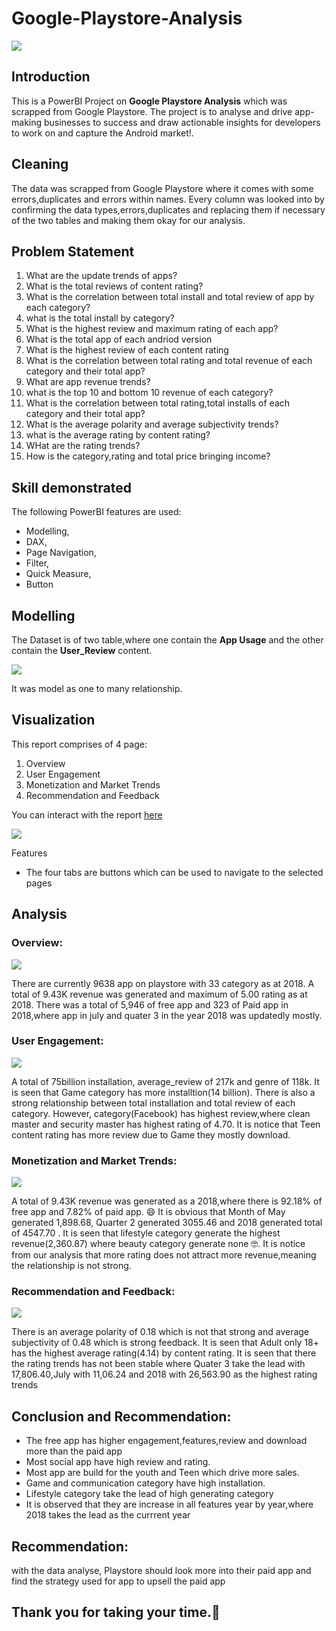 # Google-Playstore-Analysis

![](Playstore_Pics.PNG)

## Introduction

This is a PowerBI Project on **Google Playstore Analysis** which was scrapped from Google Playstore.
The project is to analyse and drive app-making businesses to success and draw actionable insights for developers to work on and capture the Android market!.

## Cleaning

The data was scrapped from Google Playstore where it comes with some errors,duplicates and errors within names. Every column was looked into by confirming the data types,errors,duplicates and replacing them if necessary of the two tables and making them okay for our analysis.

## Problem Statement

1. What are the update trends of apps?
2. What is the total reviews of content rating?
3. What is the correlation between total install and total review of app by each category?
4. what is the total install by category?
5. What is the highest review and maximum rating of each app?
6. What is the total app of each andriod version
7. What is the highest review of each content rating
8. What is the correlation between total rating and total revenue of each category and their total app?
9. What are app revenue trends?
10. what is the top 10 and bottom 10 revenue of each category?
11. What is the correlation between total rating,total installs of each category and their total app?
12. What is the average polarity and average subjectivity trends?
13. what is the average rating by content rating?
14. WHat are the rating trends?
15. How is the category,rating and total price bringing income?

## Skill demonstrated

The following PowerBI features are used:
- Modelling,
- DAX,
- Page Navigation,
- Filter,
- Quick Measure,
- Button

## Modelling

The Dataset is of two table,where one contain the **App Usage** and the other contain the **User_Review** content.

![](Playstore_Model.PNG)

It was model as one to many relationship.

## Visualization

This report comprises of 4 page:
1. Overview
2. User Engagement
3. Monetization and Market Trends
4. Recommendation and Feedback

You can interact with the report [here](https://app.powerbi.com/view?r=eyJrIjoiYjk3MjA3MTItOWQzNS00NjdjLWEyODItNTYyZjBmN2U3MjE2IiwidCI6ImRmODY3OWNkLWE4MGUtNDVkOC05OWFjLWM4M2VkN2ZmOTVhMCJ9)

![](Playstore_Overview.PNG)

Features
- The four tabs are buttons which can be used to navigate to the selected pages

## Analysis

### Overview:

![](Playstore_Overview.PNG)

There are currently 9638 app on playstore with 33 category as at 2018.
A total of 9.43K revenue was generated and maximum of 5.00 rating as at 2018.
There was a total of 5,946 of free app and 323 of Paid app in 2018,where app in july and quater 3 in the year 2018 was updatedly mostly.

### User Engagement:

![](Playstore_User.PNG)

A total of 75billion installation, average_review of 217k and genre of 118k.
It is seen that Game category has more installtion(14 billion).
There is also a strong relationship between total installation and total review of each category.
However, category(Facebook) has highest review,where clean master and security master has highest rating of 4.70.
It is notice that Teen content rating has more review due to Game they mostly download.

### Monetization and Market Trends:

![](Playstore_Monetization.PNG)

A total of 9.43K revenue was generated as a 2018,where there is 92.18% of free app and 7.82% of paid app. 😄
It is obvious that Month of May generated 1,898.68, Quarter 2 generated 3055.46 and 2018 generated total of 4547.70 .
It is seen that lifestyle category generate the highest revenue(2,360.87) where beauty category generate none 🤓.
It is notice from our analysis that more rating does not attract more revenue,meaning the relationship is not strong.

### Recommendation and Feedback:

![](Playstore_Recommendation.PNG)

There is an average polarity of 0.18 which is not that strong and average subjectivity of 0.48 which is strong feedback.
It is seen that Adult only 18+ has the highest average rating(4.14) by content rating.
It is seen that there the rating trends has not been stable where Quater 3 take the lead with 17,806.40,July with 11,06.24 and 2018 with 26,563.90 as the highest rating trends

## Conclusion and Recommendation:

- The free app has higher engagement,features,review and download more than the paid app
- Most social app have high review and rating.
- Most app are build for the youth and Teen which drive more sales.
- Game and communication category have high installation.
- Lifestyle category take the lead of high generating category
- It is observed that they are increase in all features year by year,where 2018 takes the lead as the currrent year

## Recommendation:

with the data analyse, Playstore should look more into their paid app and find the strategy used for app to upsell the paid app

##  Thank you for taking your time.👏


